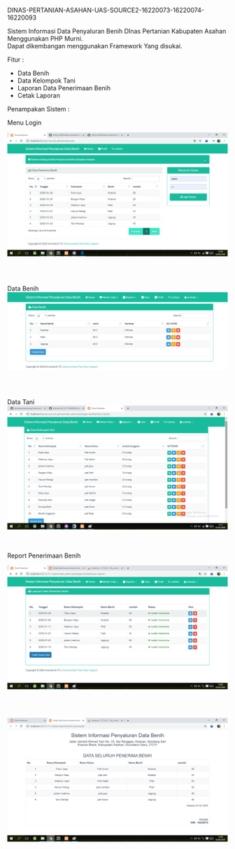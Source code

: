 DINAS-PERTANIAN-ASAHAN-UAS-SOURCE2-16220073-16220074-16220093

Sistem Informasi Data Penyaluran Benih DInas Pertanian Kabupaten Asahan Menggunakan PHP Murni. <br>
Dapat dikembangan menggunakan Framework Yang disukai.

Fitur :
- Data Benih
- Data Kelompok Tani
- Laporan Data Penerimaan Benih
- Cetak Laporan 

Penampakan Sistem :

Menu Login

![Tampilan Home](https://github.com/Arwinda/DINAS-PERTANIAN-ASAHAN-UAS-SOURCE2-16220073-16220074-16220093/blob/master/img/1.png)

<br>
<br>

Data Benih
![Riwayat Peminjaman Arsip](https://github.com/Arwinda/DINAS-PERTANIAN-ASAHAN-UAS-SOURCE2-16220073-16220074-16220093/blob/master/img/2.png)

<br>
<br>

Data Tani
![Peminjaman Arsip](https://github.com/Arwinda/DINAS-PERTANIAN-ASAHAN-UAS-SOURCE2-16220073-16220074-16220093/blob/master/img/3.png)

<br>
<br>
Report Penerimaan Benih

![Peminjaman Arsip](https://github.com/Arwinda/DINAS-PERTANIAN-ASAHAN-UAS-SOURCE2-16220073-16220074-16220093/blob/master/img/data_report.png)

<br>
<br>

![Peminjaman Arsip](https://github.com/Arwinda/DINAS-PERTANIAN-ASAHAN-UAS-SOURCE2-16220073-16220074-16220093/blob/master/img/report.png)
